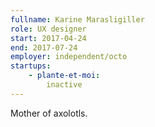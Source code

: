 ```yaml
---
fullname: Karine Marasligiller
role: UX designer
start: 2017-04-24
end: 2017-07-24
employer: independent/octo
startups:
    - plante-et-moi:
        inactive
---
```


Mother of axolotls.
